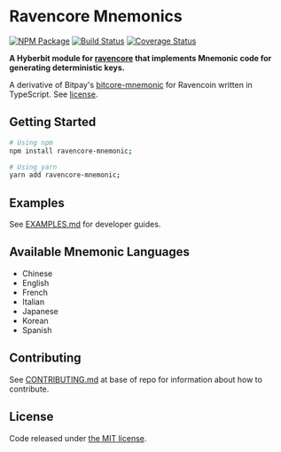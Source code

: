 # Ravencore Mnemonics

[![NPM Package](https://img.shields.io/npm/v/ravencore-mnemonic.svg?style=flat-square)](https://www.npmjs.org/package/ravencore-mnemonic)
[![Build Status](https://img.shields.io/travis/ravencore-mnemonic.svg?branch=master&style=flat-square)](https://travis-ci.org/ravencore-mnemonic)
[![Coverage Status](https://img.shields.io/coveralls/ravencore-mnemonic.svg?style=flat-square)](https://coveralls.io/r/ravencore-mnemonic)

**A Hyberbit module for [ravencore](https://github.com/hyperbitlabs/ravencore) that implements Mnemonic code for generating deterministic keys.**

A derivative of Bitpay's [bitcore-mnemonic](https://github.com/bitpay/bitcore/blob/master/packages/bitcore-mnemonic/README.md) for Ravencoin written in TypeScript. See [license](./LICENSE.md).

## Getting Started

```sh
# Using npm
npm install ravencore-mnemonic;

# Using yarn
yarn add ravencore-mnemonic;
```

## Examples

See [EXAMPLES.md](./EXAMPLES.md) for developer guides.

## Available Mnemonic Languages
* Chinese
* English
* French
* Italian
* Japanese
* Korean
* Spanish

## Contributing

See [CONTRIBUTING.md](../../CONTRIBUTING.md) at base of repo for information about how to contribute.

## License

Code released under [the MIT license](./LICENSE.md).